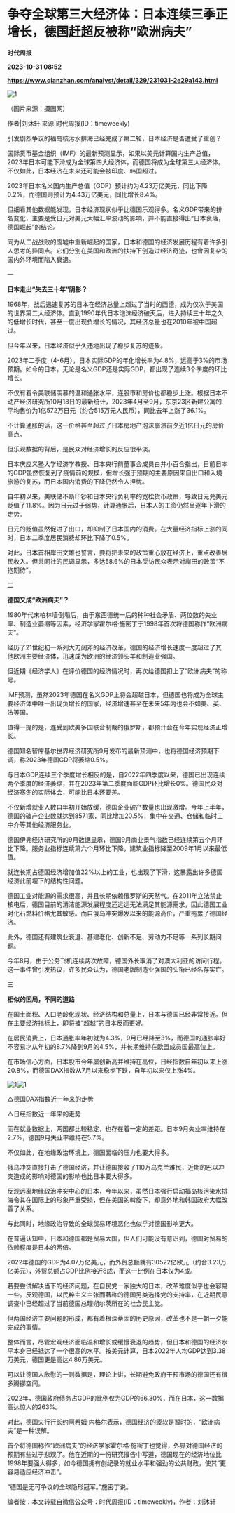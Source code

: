 # 争夺全球第三大经济体：日本连续三季正增长，德国赶超反被称“欧洲病夫”
**时代周报**

**2023-10-31 08:52**

**https://www.qianzhan.com/analyst/detail/329/231031-2e29a143.html**

![1](https://img3.qianzhan.com/news/202310/31/20231031-2e77438093289965_760x5000.jpg)

（图片来源：摄图网）

作者|刘沐轩 来源|时代周报(ID：timeweekly)

引发剧烈争议的福岛核污水排海已经完成了第二轮，日本经济是否遭受了重创？

国际货币基金组织（IMF）的最新预测显示，如果以美元计算国内生产总值，2023年日本可能下滑成为全球第四大经济体，而德国将成为全球第三大经济体。不仅如此，日本经济在未来还可能会被印度、韩国超过。

2023年日本名义国内生产总值（GDP）预计约为4.23万亿美元，同比下降0.2%，而德国则预计为4.43万亿美元，同比增长8.4%。

但细看其他数据能发现，日本经济现状似乎比德国乐观得多。名义GDP带来的排名变化，主要是受日元对美元大幅汇率波动的影响，并不能直接得出“日本衰落，德国崛起”的结论。

同为从二战战败的废墟中重新崛起的国家，日本和德国的经济发展历程有着许多引人思考的异同点。它们分别在美国和欧洲的扶持下创造过经济奇迹，也曾因复杂的国内外环境而陷入衰退。

一

********************************日本走出“失去三十年”阴影？********************************

1968年，战后迅速复苏的日本在经济总量上超过了当时的西德，成为仅次于美国的世界第二大经济体。直到1990年代日本泡沫经济破灭后，进入持续三十年之久的低增长时代，甚至一度出现负增长的情况，其经济总量也在2010年被中国超过。

但今年以来，日本经济似乎久违地出现了稳步复苏的迹象。

2023年二季度（4-6月），日本实际GDP的年化增长率为4.8%，远高于3%的市场预期。如今的日本，无论是名义GDP还是实际GDP，都出现了连续3个季度的环比增长。

不仅有着令美联储羡慕的温和通胀水平，连股市和房价也都稳步上涨。根据日本不动产经济研究所10月18日的最新统计，2023年4月至9月，东京23区新建公寓的平均售价为1亿572万日元（约合515万元人民币），同比去年上涨了36.1%。

不计算通胀的话，这一价格甚至超过了日本房地产泡沫崩溃前夕近1亿日元的房价高点。

但乐观数据的背后，是民众对经济增长的反应很平淡。

日本庆应义塾大学经济学教授、日本央行前董事会成员白井小百合指出，目前日本的GDP虽然恢复到了疫情前的规模，但增长强于预期的主要原因来自出口和入境旅游的复苏，而日本国内消费的下降仍然令人担忧。

自年初以来，美联储不断印钞和日本央行负利率的宽松货币政策，导致日元兑美元贬值了11.8%。因为日元过于弱势，计算通胀后，日本人的工资仍然呈逐年下滑的走势。

日元的贬值虽然促进了出口，却抑制了日本国内的消费。在大量经济指标上涨的同时，日本二季度居民消费却环比下降了0.5%。

对此，日本首相岸田文雄也誓言，要将把未来的政策重心放在经济上，重点改善居民收入。但共同社的民调显示，多达58.6%的日本受访民众表示对岸田的政策“不抱期待”。

二

********************************德国又成“欧洲病夫”？********************************

1980年代末柏林墙倒塌后，由于东西德统一后的种种社会矛盾、两位数的失业率、制造业萎缩等因素，经济学家霍尔格·施密丁于1998年首次将德国称作“欧洲病夫”。

经历了21世纪初一系列大刀阔斧的经济改革，德国的经济增长速度一度超过了其他欧洲主要经济体，迅速成为欧洲的经济领头羊和制造业强国。

但近期《经济学人》在评价德国的经济情况时，再次给德国扣上了“欧洲病夫”的称号。

IMF预测，虽然2023年德国在名义GDP上将会超越日本，但德国也将成为全球主要经济体中唯一出现负增长的国家，经济增速甚至在未来5年内也会不如美、英、法等国。

值得一提的是，连受到欧美多国联合制裁的俄罗斯，都预计会在今年实现经济正增长。

德国知名智库基尔世界经济研究所9月发布的最新预测中，也将德国经济预期下调，称2023年德国GDP将萎缩0.5%。

与日本GDP连续三个季度增长相反的是，自2022年四季度以来，德国已出现连续两个季度的经济萎缩，并在2023年第二季度面临GDP环比增长0%。德国民众对经济寒冬的实际体会，可能比日本还要差。

不仅新增就业人数自年初开始放缓，德国企业破产数量也出现激增。今年上半年，德国的破产企业数就达到8571家，同比增加20.5%，集中在交通、仓储和临时工中介等其他经济服务业。

德国伊弗经济研究所的9月数据显示，德国9月商业景气指数已经连续第五个月环比下降。服务业指标连续第六个月环比下降，建筑业指标降至2009年1月以来最低值。

就连长期占德国经济增加值22%以上的工业，也出现了下滑，这暴露出许多德国经济此前埋下的结构性问题。

德国工业对能源的需求很高，并且长期依赖俄罗斯的天然气。在2011年立法禁止核电后，德国目前的清洁能源发展程度还远远无法满足其能源需求，因此德国工业对化石燃料价格尤其敏感。而自俄乌冲突爆发以来的能源高价，严重拖累了德国经济。

此外，德国还有建筑业衰退、基建老化、创新不足、劳动力不足等一系列长期问题。

今年8月，由于公务飞机连续两次故障，德国外长取消了对澳大利亚的访问行程。这一事件曾引发热议，许多民众认为，德国老牌制造业强国的头衔已经名存实亡。

三

********************************相似的困局，不同的道路********************************

在国土面积、人口老龄化现状、经济结构和总量上，日本与德国已经非常接近。但在主要经济指标上，即将被“超越”的日本反而更好。

在居民消费上，日本通胀率年初就为4.3%，9月已经降至3%，而德国的通胀率好不容易才从年初的8.7%降到9月的4.5%，并长期维持在欧盟成员国最高位上。

在市场信心方面，日本股市今年屡创新高并维持在高位，日经指数自年初以来上涨20.8%，而德国DAX指数从7月以来稳步下跌，自年初以来仅上涨4%。

![1](https://img3.qianzhan.com/news/202310/31/20231031-c4522937c8c9971e_760x5000.png)![1](https://img3.qianzhan.com/news/202310/31/20231031-a85fd00dd58cade2_760x5000.png)

△德国DAX指数近一年来的走势

△日经指数近一年来的走势

而在就业数据上，两国都比较稳定，也存在着一定的差距。日本9月失业率维持在2.7%，德国9月失业率维持在5.7%。

不仅如此，在地缘政治环境上，德国面临的压力也要大得多。

俄乌冲突直接打击了德国经济，并让德国接收了110万乌克兰难民，近期的巴以冲突造成的影响对德国的影响也比日本要大得多。

反观远离地缘政治冲突中心的日本，今年以来，虽然日本强行启动福岛核污染水排海令其在国际上的形象严重受损，但在美国的斡旋下，却意外地和韩国政府大幅改善了关系。

与此同时，地缘政治导致的全球贸易环境恶化也似乎对德国影响更大。

在普遍认知中，日本和德国都是贸易大国，但人们可能没有意识到，德国对贸易的依赖程度是日本的两倍。

2022年德国的GDP为4.07万亿美元，而外贸总额就有30522亿欧元（约合3.23万亿美元），外贸总额占GDP比例接近8成，而这一比例在日本仅为4成。

若要尝试解决当下的经济问题，在自民党一家独大的日本，改革难度似乎也会容易一些。反观德国，以民粹主义主张而著称的德国另类选择党的支持率，在近期民意调查中已经超过了当前德国总理朔尔茨所在的社会民主党。

但两国经济主要问题的形成，都有着根深蒂固的历史原因，改革也不是一朝一夕能完成的事情。

整体而言，尽管宏观经济面临温和增长或缓慢衰退的趋势，但日本和德国的经济水平本身已经抵达了一个很高的水平。按美元计算，日本2022年人均GDP达到3.38万美元，德国更是高达4.86万美元。

可以让德国人欣慰的一则数据是，理论上讲，长期避免政府干预市场的德国还有很多腾挪空间。

2022年，德国政府债务占GDP的比例仅为GDP的66.30%，而在日本，这一数据高达惊人的263%。

对此，德国央行行长约阿希姆·内格尔表示，德国经济的疲软是暂时的，“欧洲病夫”是一种误解。

首个将德国称作“欧洲病夫”的经济学家霍尔格·施密丁也觉得，外界对德国经济的预期有些过于悲观了。他在近期的一份研究报告中写道，德国现在的经济地位比1998年要强大得多，如今德国拥有创纪录的就业水平和强劲的公共财政，使其“更容易适应经济冲击”。

“德国是无可争议的全球隐形冠军。”施密丁说。

编者按：本文转载自微信公众号：时代周报(ID：timeweekly)，作者：刘沐轩